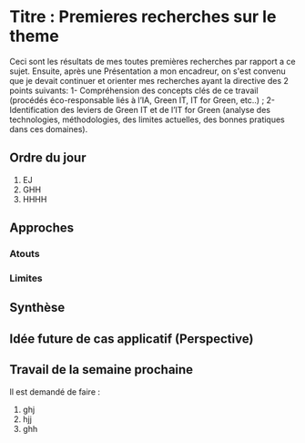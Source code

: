 # Titre :  Premieres recherches sur le theme 
Ceci sont les résultats de mes toutes premières recherches par rapport a ce sujet. Ensuite, après une Présentation a mon encadreur, on s'est convenu que je devait continuer et orienter mes recherches ayant la directive des 2 points suivants:
1- Compréhension des concepts clés de ce travail (procédés éco-responsable liés à l’IA, Green IT, IT for Green, etc..) ;
2- Identification des leviers de Green IT et de l’IT for Green (analyse des technologies, méthodologies, des limites actuelles, des bonnes pratiques dans ces domaines).

## Ordre du jour
1. EJ
2. GHH
3. HHHH

## Approches 
### Atouts 
### Limites

## Synthèse


## Idée future de cas applicatif (Perspective)


## Travail de la semaine prochaine
Il est demandé de faire :
1. ghj
2. hjj
3. ghh
